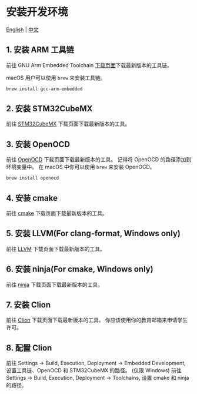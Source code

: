 # 安装开发环境

[English](README.md) | [中文](README_zh.md)

## 1. 安装 ARM 工具链

前往 GNU Arm Embedded Toolchain [下载页面](https://developer.arm.com/tools-and-software/open-source-software/developer-tools/gnu-toolchain/gnu-rm/downloads)下载最新版本的工具链。

macOS 用户可以使用 `brew` 来安装工具链。

```bash
brew install gcc-arm-embedded
```

## 2. 安装 STM32CubeMX

前往 [STM32CubeMX](https://www.st.com/en/development-tools/stm32cubemx.html) 下载页面下载最新版本的工具。

## 3. 安装 OpenOCD

前往 [OpenOCD](http://openocd.org/) 下载页面下载最新版本的工具。
记得将 OpenOCD 的路径添加到环境变量中。
在 macOS 中你可以使用 `brew` 来安装 OpenOCD。

```bash
brew install openocd
```

## 4. 安装 cmake

前往 [cmake](https://cmake.org/) 下载页面下载最新版本的工具。

## 5. 安装 LLVM(For clang-format, Windows only)

前往 [LLVM](https://releases.llvm.org/download.html) 下载页面下载最新版本的工具。

## 6. 安装 ninja(For cmake, Windows only)

前往 [ninja](https://ninja-build.org/) 下载页面下载最新版本的工具。

## 7. 安装 Clion

前往 [Clion](https://www.jetbrains.com/clion/) 下载页面下载最新版本的工具。
你应该使用你的教育邮箱来申请学生许可。

## 8. 配置 Clion

前往 Settings -> Build, Execution, Deployment -> Embedded Development, 设置工具链、OpenOCD 和 STM32CubeMX 的路径。
(仅限 Windows) 前往 Settings -> Build, Execution, Deployment -> Toolchains, 设置 cmake 和 ninja 的路径。
